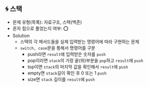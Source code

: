 ## 🌀 스택

- 문제 유형(목록): 자료구조, 스택(백준)
- 혼자 힘으로 풀었는지 여부: ⭕️
- Solution
  - 스택의 각 메서드들을 실제 입력받는 명령어에 따라 구현하는 문제
  - `switch, case`문을 통해서 명령어를 구분
    - push라면 `result`에 입력받은 숫자를 `push`
    - pop이라면 `stack`의 가장 끝(위)부분을 `pop`하고 `result`에 `push`
    - top이면 `stack`의 마지막 값을 확인해서 `result`에 `push`
    - empty면 `stack`길이 확인 후 0 또는 1 `push`
    - size면 `stack` 길이를 `result`에 `push`

